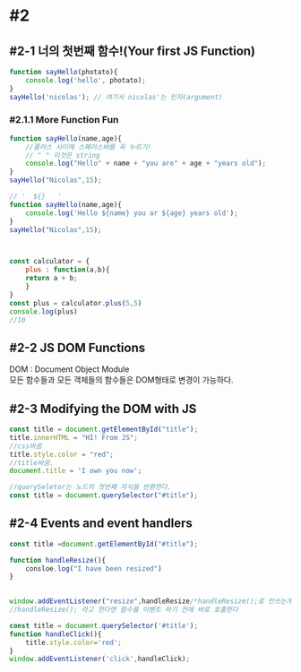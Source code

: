 # \#2

## \#2-1 너의 첫번째 함수!\(Your first JS Function\)

```javascript
function sayHello(photato){ 
    console.log('hello', photato);
}
sayHello('nicolas'); // 여기서 nicolas'는 인자(argument)
```

### \#2.1.1 More Function Fun

```javascript
function sayHello(name,age){
    //플러스 사이에 스페이스바를 꼭 누르기!
    // " " 이것은 string
    console.log("Hello" + name + "you are" + age + "years old");
}
sayHello("Nicolas",15);

// '  ${}   '
function sayHello(name,age){
    console.log('Hello ${name} you ar ${age} years old');
}
sayHello("Nicolas",15);



const calculator = {
    plus : function(a,b){
    return a + b;
    }
}
const plus = calculator.plus(5,5)
console.log(plus)
//10
```

## \#2-2 JS DOM Functions

DOM : Document Object Module  
모든 함수들과 모든 객체들의 함수들은 DOM형태로 변경이 가능하다.

## \#2-3 Modifying the DOM with JS

```javascript
const title = document.getElementById("title");
title.innerHTML = "HI! From JS";
//css바꿈
title.style.color = "red";
//title바꿈.
document.title = 'I own you now';

//querySeletor는 노드의 첫번째 자식을 반환한다.
const title = document.querySelector("#title");

```

## \#2-4 Events and event handlers

```javascript
const title =document.getElementById("#title");

function handleResize(){
    consloe.log("I have been resized")
}

    
window.addEventListener("resize",handleResize/*handleResize();로 안쓰는게 중요*/);
//handleResize(); 라고 한다면 함수를 이벤트 하기 전에 바로 호출한다
```

```javascript
const title = document.querySelector('#title');
function handleClick(){
    title.style.color='red';
}
window.addEventListener('click',handleClick);
```



